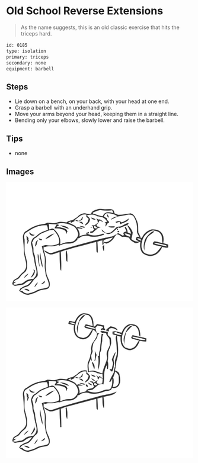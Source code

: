 # Old School Reverse Extensions
> As the name suggests, this is an old classic exercise that hits the triceps hard.

``` 
id: 0185 
type: isolation 
primary: triceps 
secondary: none 
equipment: barbell 
``` 

## Steps

 - Lie down on a bench, on your back, with your head at one end.
 - Grasp a barbell with an underhand grip.
 - Move your arms beyond your head, keeping them in a straight line.
 - Bending only your elbows, slowly lower and raise the barbell.

## Tips

 - none

## Images

![](../svg/0185-relaxation.svg)

![](../svg/0185-tension.svg)
